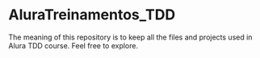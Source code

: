 # AluraTreinamentos_TDD

The meaning of this repository is to keep all the files and projects used in Alura TDD course. Feel free to explore.
